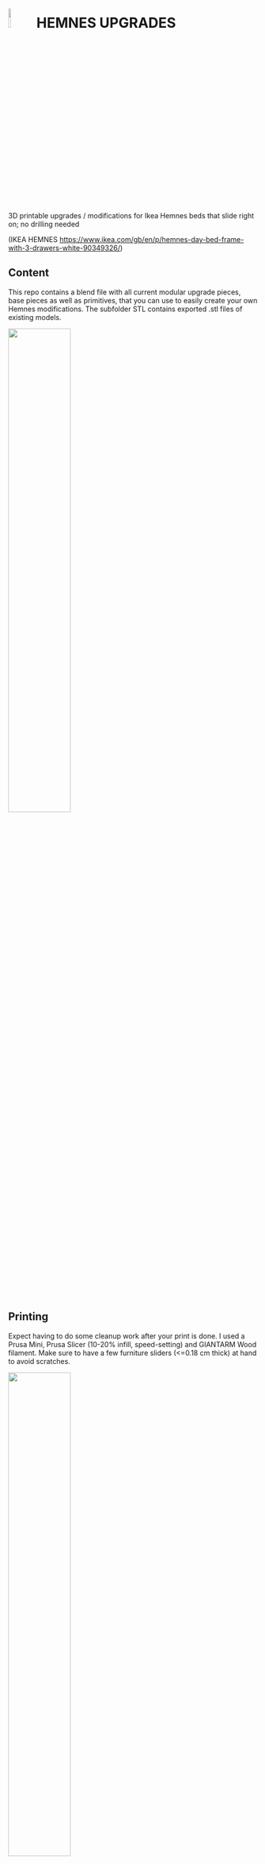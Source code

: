 
# <img src="https://raw.githubusercontent.com/philparzer/ikea-hemnes-upgrades/main/images/logo.png" width="10%" height="10%"></img> HEMNES UPGRADES

3D printable upgrades / modifications for Ikea Hemnes beds that slide right on; no drilling needed <div>(IKEA HEMNES https://www.ikea.com/gb/en/p/hemnes-day-bed-frame-with-3-drawers-white-90349326/)</div>

## Content

This repo contains a blend file with all current modular upgrade pieces, base pieces as well as primitives, that you can use to easily create your own Hemnes modifications. The subfolder STL contains exported .stl files of existing models.

<img src="https://raw.githubusercontent.com/philparzer/ikea-hemnes-upgrades/main/images/blend_file.png" width="50%" height="50%"></img>

## Printing

Expect having to do some cleanup work after your print is done. I used a Prusa Mini, Prusa Slicer (10-20% infill, speed-setting) and GIANTARM Wood filament. Make sure to have a few furniture sliders (<=0.18 cm thick) at hand to avoid scratches.

<img src="https://raw.githubusercontent.com/philparzer/ikea-hemnes-upgrades/main/images/furniture_sliders.jpg" width="50%" height="50%"></img>

## TODOs

- [ ] work on existing prototypes
- [ ] work on new prototypes
- [ ] test different print settings
- [ ] add sliced files

## Example Images

<img src="https://raw.githubusercontent.com/philparzer/ikea-hemnes-upgrades/main/images/overview_q1_2022.jpeg" width="50%" height="50%"></img>

<img src="https://raw.githubusercontent.com/philparzer/ikea-hemnes-upgrades/main/images/headphones.png" width="50%" height="50%"></img>

<img src="https://raw.githubusercontent.com/philparzer/ikea-hemnes-upgrades/main/images/overview_q4_2021.png" width="50%" height="50%"></img>
